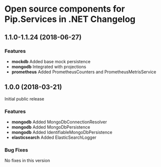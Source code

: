 # Open source components for Pip.Services in .NET Changelog

## <a name="1.1.0-1.1.24"></a> 1.1.0-1.1.24 (2018-06-27)

### Features
* **mockdb** Added base mock persistence 
* **mongodb** Integrated with projections
* **prometheus** Added PrometheusCounters and PrometheusMetrisService

## <a name="1.0.0"></a> 1.0.0 (2018-03-21)

Initial public release

### Features
* **mongodb** Added MongoDbConnectionResolver
* **mongodb** Added MongoDbPersistence
* **mongodb** Added IdentifiableMongoDbPersistence
* **elasticsearch** Added ElasticSearchLogger

### Bug Fixes
No fixes in this version

